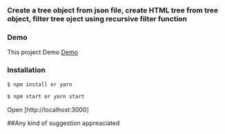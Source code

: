 ### Create a tree object from json file, create HTML tree from tree object, filter tree oject using recursive filter function


### Demo
This project Demo [Demo](https://rahadkc.github.io/nested-object-filter/)

### Installation



```sh
$ npm install or yarn
```
```sh
$ npm start or yarn start
```

Open [http://localhost:3000]


##Any kind of suggestion appreaciated
